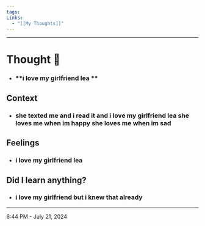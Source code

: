 ```yaml
---
tags: 
Links:
  - "[[My Thoughts]]"
---
```

- - - 
# Thought 💭 
- ### **i love my girlfriend lea **
## Context
- ### she texted me and i read it and i love my girlfriend lea she loves me when im happy she loves me when im sad
## Feelings
- ### i love my girlfriend lea  
## Did I learn anything?
- ### i love my girlfriend but i knew that already

- - - 
6:44 PM - July 21, 2024
